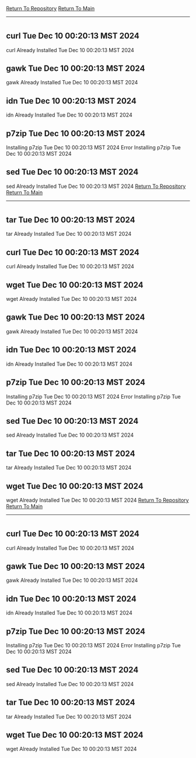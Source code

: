 [Return To Repository](https://github.com/DigitalWarrior/piholeparser/)
[Return To Main](https://github.com/DigitalWarrior/piholeparser/blob/master/RecentRunLogs/Mainlog.md)
____________________________________
# 
## curl Tue Dec 10 00:20:13 MST 2024
curl Already Installed Tue Dec 10 00:20:13 MST 2024
## gawk Tue Dec 10 00:20:13 MST 2024
gawk Already Installed Tue Dec 10 00:20:13 MST 2024
## idn Tue Dec 10 00:20:13 MST 2024
idn Already Installed Tue Dec 10 00:20:13 MST 2024
## p7zip Tue Dec 10 00:20:13 MST 2024
Installing p7zip Tue Dec 10 00:20:13 MST 2024
Error Installing p7zip Tue Dec 10 00:20:13 MST 2024
## sed Tue Dec 10 00:20:13 MST 2024
sed Already Installed Tue Dec 10 00:20:13 MST 2024
[Return To Repository](https://github.com/DigitalWarrior/piholeparser/)
[Return To Main](https://github.com/DigitalWarrior/piholeparser/blob/master/RecentRunLogs/Mainlog.md)
____________________________________
# 
## tar Tue Dec 10 00:20:13 MST 2024
tar Already Installed Tue Dec 10 00:20:13 MST 2024
## curl Tue Dec 10 00:20:13 MST 2024
curl Already Installed Tue Dec 10 00:20:13 MST 2024
## wget Tue Dec 10 00:20:13 MST 2024
wget Already Installed Tue Dec 10 00:20:13 MST 2024
## gawk Tue Dec 10 00:20:13 MST 2024
gawk Already Installed Tue Dec 10 00:20:13 MST 2024
## idn Tue Dec 10 00:20:13 MST 2024
idn Already Installed Tue Dec 10 00:20:13 MST 2024
## p7zip Tue Dec 10 00:20:13 MST 2024
Installing p7zip Tue Dec 10 00:20:13 MST 2024
Error Installing p7zip Tue Dec 10 00:20:13 MST 2024
## sed Tue Dec 10 00:20:13 MST 2024
sed Already Installed Tue Dec 10 00:20:13 MST 2024
## tar Tue Dec 10 00:20:13 MST 2024
tar Already Installed Tue Dec 10 00:20:13 MST 2024
## wget Tue Dec 10 00:20:13 MST 2024
wget Already Installed Tue Dec 10 00:20:13 MST 2024
[Return To Repository](https://github.com/DigitalWarrior/piholeparser/)
[Return To Main](https://github.com/DigitalWarrior/piholeparser/blob/master/RecentRunLogs/Mainlog.md)
____________________________________
# 
## curl Tue Dec 10 00:20:13 MST 2024
curl Already Installed Tue Dec 10 00:20:13 MST 2024
## gawk Tue Dec 10 00:20:13 MST 2024
gawk Already Installed Tue Dec 10 00:20:13 MST 2024
## idn Tue Dec 10 00:20:13 MST 2024
idn Already Installed Tue Dec 10 00:20:13 MST 2024
## p7zip Tue Dec 10 00:20:13 MST 2024
Installing p7zip Tue Dec 10 00:20:13 MST 2024
Error Installing p7zip Tue Dec 10 00:20:13 MST 2024
## sed Tue Dec 10 00:20:13 MST 2024
sed Already Installed Tue Dec 10 00:20:13 MST 2024
## tar Tue Dec 10 00:20:13 MST 2024
tar Already Installed Tue Dec 10 00:20:13 MST 2024
## wget Tue Dec 10 00:20:13 MST 2024
wget Already Installed Tue Dec 10 00:20:13 MST 2024
